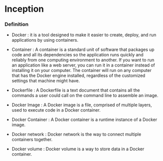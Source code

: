 # Inception

### Definition

- Docker : it is a tool designed to make it easier to create, deploy, and run applications by using containers.

- Container : A container is a standard unit of software that packages up code and all its dependencies so the application runs quickly and reliably from one computing environment to another. If you want to run an application like a web server, you can run it in a container instead of installing it on your computer. The container will run on any computer that has the Docker engine installed, regardless of the customized settings that machine might have.

- Dockerfile : A Dockerfile is a text document that contains all the commands a user could call on the command line to assemble an image.

- Docker Image : A Docker image is a file, comprised of multiple layers, used to execute code in a Docker container.

- Docker Container : A Docker container is a runtime instance of a Docker image.

- Docker network : Docker network is the way to connect multiple containers together.

- Docker volume : Docker volume is a way to store data in a Docker container.
